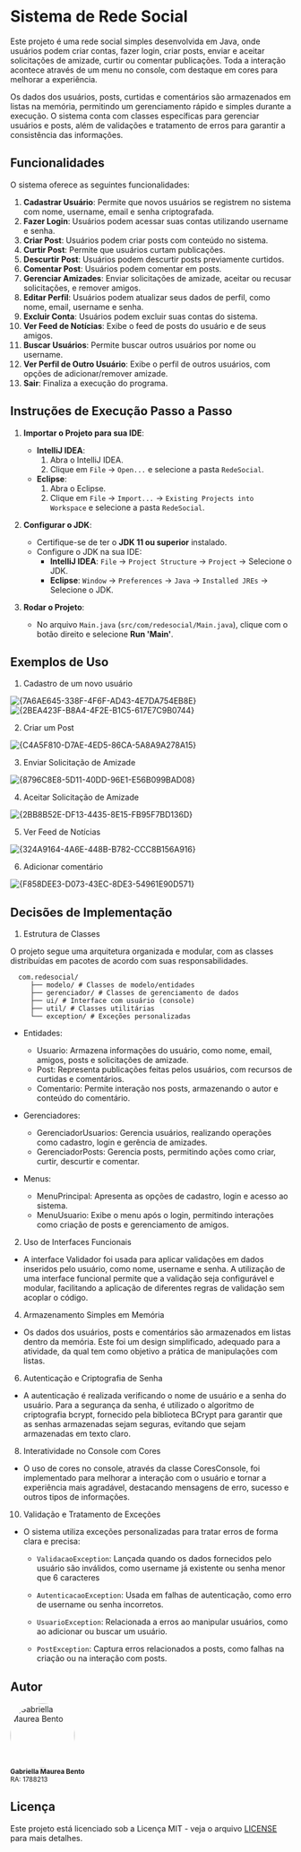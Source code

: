 # Sistema de Rede Social

Este projeto é uma rede social simples desenvolvida em Java, onde usuários podem criar contas, fazer login, criar posts, enviar e aceitar solicitações de amizade, curtir ou comentar publicações. Toda a interação acontece através de um menu no console, com destaque em cores para melhorar a experiência.

Os dados dos usuários, posts, curtidas e comentários são armazenados em listas na memória, permitindo um gerenciamento rápido e simples durante a execução. O sistema conta com classes específicas para gerenciar usuários e posts, além de validações e tratamento de erros para garantir a consistência das informações.

## Funcionalidades

O sistema oferece as seguintes funcionalidades:

1. **Cadastrar Usuário**: Permite que novos usuários se registrem no sistema com nome, username, email e senha criptografada.
2. **Fazer Login**: Usuários podem acessar suas contas utilizando username e senha.
3. **Criar Post**: Usuários podem criar posts com conteúdo no sistema.
4. **Curtir Post**: Permite que usuários curtam publicações.
5. **Descurtir Post**: Usuários podem descurtir posts previamente curtidos.
6. **Comentar Post**: Usuários podem comentar em posts.
7. **Gerenciar Amizades**: Enviar solicitações de amizade, aceitar ou recusar solicitações, e remover amigos.
8. **Editar Perfil**: Usuários podem atualizar seus dados de perfil, como nome, email, username e senha.
9. **Excluir Conta**: Usuários podem excluir suas contas do sistema.
10. **Ver Feed de Notícias**: Exibe o feed de posts do usuário e de seus amigos.
11. **Buscar Usuários**: Permite buscar outros usuários por nome ou username.
12. **Ver Perfil de Outro Usuário**: Exibe o perfil de outros usuários, com opções de adicionar/remover amizade.
13. **Sair**: Finaliza a execução do programa.

## Instruções de Execução Passo a Passo
1. **Importar o Projeto para sua IDE**:
   - **IntelliJ IDEA**:
     1. Abra o IntelliJ IDEA.
     2. Clique em `File` -> `Open...` e selecione a pasta `RedeSocial`.
   - **Eclipse**:
     1. Abra o Eclipse.
     2. Clique em `File` -> `Import...` -> `Existing Projects into Workspace` e selecione a pasta `RedeSocial`.

2. **Configurar o JDK**:
   - Certifique-se de ter o **JDK 11 ou superior** instalado.
   - Configure o JDK na sua IDE:
     - **IntelliJ IDEA**: `File` -> `Project Structure` -> `Project` -> Selecione o JDK.
     - **Eclipse**: `Window` -> `Preferences` -> `Java` -> `Installed JREs` -> Selecione o JDK.

3. **Rodar o Projeto**:
   - No arquivo `Main.java` (`src/com/redesocial/Main.java`), clique com o botão direito e selecione **Run 'Main'**.

## Exemplos de Uso
1. Cadastro de um novo usuário
   
![{7A6AE645-338F-4F6F-AD43-4E7DA754EB8E}](https://github.com/user-attachments/assets/6b144d09-7b1f-4523-8484-189dfb364e98)
![{2BEA423F-B8A4-4F2E-B1C5-617E7C9B0744}](https://github.com/user-attachments/assets/229c4fe7-ed5d-49df-8de2-464766391f9d)

2. Criar um Post
   
![{C4A5F810-D7AE-4ED5-86CA-5A8A9A278A15}](https://github.com/user-attachments/assets/3f56a3ff-e9d7-41ab-8347-955aa920e1dd)


3. Enviar Solicitação de Amizade

![{8796C8E8-5D11-40DD-96E1-E56B099BAD08}](https://github.com/user-attachments/assets/3844a79d-6601-4749-8868-cb46a1d04009)

4. Aceitar Solicitação de Amizade

![{2BB8B52E-DF13-4435-8E15-FB95F7BD136D}](https://github.com/user-attachments/assets/636b7ec9-98f3-4ddb-a820-1daa70bdfc92)


5. Ver Feed de Notícias

![{324A9164-4A6E-448B-B782-CCC8B156A916}](https://github.com/user-attachments/assets/e66bb96b-d107-42b1-8b15-72b7232aedec)


6. Adicionar comentário
   
![{F858DEE3-D073-43EC-8DE3-54961E90D571}](https://github.com/user-attachments/assets/acf3b17d-7a21-49e7-84e4-2d3069c4c82a)

     
## Decisões de Implementação
1. Estrutura de Classes
   
O projeto segue uma arquitetura organizada e modular, com as classes distribuídas em pacotes de acordo com suas responsabilidades.
```
  com.redesocial/
     ├── modelo/ # Classes de modelo/entidades
     ├── gerenciador/ # Classes de gerenciamento de dados
     ├── ui/ # Interface com usuário (console)
     ├── util/ # Classes utilitárias
     └── exception/ # Exceções personalizadas
```

- Entidades:
   - Usuario: Armazena informações do usuário, como nome, email, amigos, posts e solicitações de amizade.
   - Post: Representa publicações feitas pelos usuários, com recursos de curtidas e comentários.
   - Comentario: Permite interação nos posts, armazenando o autor e conteúdo do comentário.

- Gerenciadores:
   - GerenciadorUsuarios: Gerencia usuários, realizando operações como cadastro, login e gerência de amizades.
   - GerenciadorPosts: Gerencia posts, permitindo ações como criar, curtir, descurtir e comentar.

- Menus:
   - MenuPrincipal: Apresenta as opções de cadastro, login e acesso ao sistema.
   - MenuUsuario: Exibe o menu após o login, permitindo interações como criação de posts e gerenciamento de amigos.

2. Uso de Interfaces Funcionais
   
- A interface Validador foi usada para aplicar validações em dados inseridos pelo usuário, como nome, username e senha. A utilização de uma interface funcional permite que a validação seja configurável e modular, facilitando a aplicação de diferentes regras de validação sem acoplar o código.

4. Armazenamento Simples em Memória
   
- Os dados dos usuários, posts e comentários são armazenados em listas dentro da memória. Este foi um design simplificado, adequado para a atividade, da qual tem como objetivo a prática de manipulações com listas.

6. Autenticação e Criptografia de Senha
   
- A autenticação é realizada verificando o nome de usuário e a senha do usuário. Para a segurança da senha, é utilizado o algoritmo de criptografia bcrypt, fornecido pela biblioteca BCrypt para garantir que as senhas armazenadas sejam seguras, evitando que sejam armazenadas em texto claro.

8. Interatividade no Console com Cores
   
- O uso de cores no console, através da classe CoresConsole, foi implementado para melhorar a interação com o usuário e tornar a experiência mais agradável, destacando mensagens de erro, sucesso e outros tipos de informações.

10. Validação e Tratamento de Exceções
    
- O sistema utiliza exceções personalizadas para tratar erros de forma clara e precisa:

   - `ValidacaoException`: Lançada quando os dados fornecidos pelo usuário são inválidos, como username já existente ou senha menor que 6 caracteres

   - `AutenticacaoException`: Usada em falhas de autenticação, como erro de username ou senha incorretos.

   - `UsuarioException`: Relacionada a erros ao manipular usuários, como ao adicionar ou buscar um usuário.

   - `PostException`: Captura erros relacionados a posts, como falhas na criação ou na interação com posts.

## Autor
<div align="left">
  <a href="https://github.com/gabibento">
    <img alt="Gabriella Maurea Bento" src="https://avatars.githubusercontent.com/u/143539144?v=4" width="115" style="border-radius:50%">
  </a>
  <br>
  <sub><b>Gabriella Maurea Bento</b></sub><br>
  <sub>RA: 1788213</sub><br>
</div>

## Licença

Este projeto está licenciado sob a Licença MIT - veja o arquivo [LICENSE](LICENSE) para mais detalhes.

